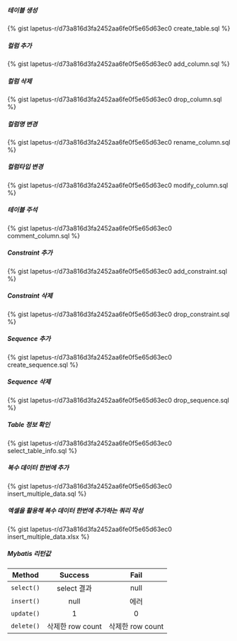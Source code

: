 ##### 테이블 생성

{% gist lapetus-r/d73a816d3fa2452aa6fe0f5e65d63ec0 create_table.sql %}

##### 컬럼 추가

{% gist lapetus-r/d73a816d3fa2452aa6fe0f5e65d63ec0 add_column.sql %}

##### 컬럼 삭제

{% gist lapetus-r/d73a816d3fa2452aa6fe0f5e65d63ec0 drop_column.sql %}

##### 컬럼명 변경

{% gist lapetus-r/d73a816d3fa2452aa6fe0f5e65d63ec0 rename_column.sql %}

##### 컬럼타입 변경

{% gist lapetus-r/d73a816d3fa2452aa6fe0f5e65d63ec0 modify_column.sql %}

##### 테이블 주석

{% gist lapetus-r/d73a816d3fa2452aa6fe0f5e65d63ec0 comment_column.sql %}

##### Constraint 추가

{% gist lapetus-r/d73a816d3fa2452aa6fe0f5e65d63ec0 add_constraint.sql %}

##### Constraint 삭제

{% gist lapetus-r/d73a816d3fa2452aa6fe0f5e65d63ec0 drop_constraint.sql %}

##### Sequence 추가

{% gist lapetus-r/d73a816d3fa2452aa6fe0f5e65d63ec0 create_sequence.sql %}

##### Sequence 삭제

{% gist lapetus-r/d73a816d3fa2452aa6fe0f5e65d63ec0 drop_sequence.sql %}

##### Table 정보 확인

{% gist lapetus-r/d73a816d3fa2452aa6fe0f5e65d63ec0 select_table_info.sql %}

##### 복수 데이터 한번에 추가

{% gist lapetus-r/d73a816d3fa2452aa6fe0f5e65d63ec0 insert_multiple_data.sql %}

##### 엑셀을 활용해 복수 데이터 한번에 추가하는 쿼리 작성

{% gist lapetus-r/d73a816d3fa2452aa6fe0f5e65d63ec0 insert_multiple_data.xlsx %}

##### Mybatis 리턴값

| Method | Success | Fail |
|:---:|:---:|:---:|
| `select()` | select 결과 | null |
| `insert()` | null|에러 |
| `update()` | 1 | 0 |
| `delete()` | 삭제한 row count | 삭제한 row count |
